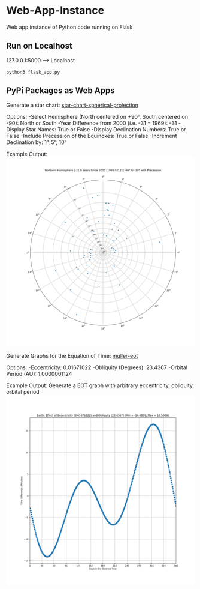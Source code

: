 # Web-App-Instance
Web app instance of Python code running on Flask

## Run on Localhost

127.0.0.1:5000 --> Localhost
```
python3 flask_app.py
```

## PyPi Packages as Web Apps

Generate a star chart: [star-chart-spherical-projection](https://pypi.org/project/star-chart-spherical-projection/)

Options:
-Select Hemisphere (North centered on +90°, South centered on -90): North or South
-Year Difference from 2000 (i.e. -31 = 1969): -31
-Display Star Names: True or False
-Display Declination Numbers: True or False
-Include Precession of the Equinoxes: True or False
-Increment Declination by: 1°, 5°, 10°

Example Output:
![star_chart](https://raw.githubusercontent.com/cyschneck/Web-App-Instance/main/static/star_chart_output.png)

Generate Graphs for the Equation of Time: [muller-eot](https://pypi.org/project/muller-eot/)

Options:
-Eccentricity: 0.01671022
-Obliquity (Degrees): 23.4367
-Orbital Period (AU): 1.0000001124

Example Output:
Generate a EOT graph with arbitrary eccentricity, obliquity, orbital period
![effect_eot](https://raw.githubusercontent.com/cyschneck/Web-App-Instance/main/static/eot_chart_output.png)


